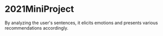 # 2021MiniProject
By analyzing the user's sentences, it elicits emotions and presents various recommendations accordingly.
